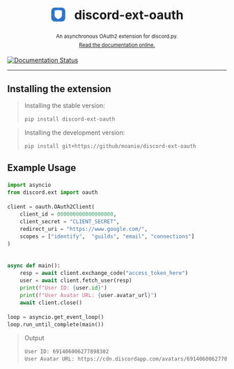 <h1 align="center">
<sub>
    <img src=".github/icon.png" height="36">
</sub>
&nbsp;
discord-ext-oauth
</h1>
<p align="center">
<sup>
An asynchronous OAuth2 extension for discord.py.
</sup>
<br>
<sup>
    <a href="">Read the documentation online.</a>
</sup>
</p>

[![Documentation Status](https://readthedocs.org/projects/discordextoauth/badge/?version=latest)](https://discordextoauth.readthedocs.io/en/latest/?badge=latest)

***
## Installing the extension
> Installing the stable version:
> ```sh
> pip install discord-ext-oauth
> ```

> Installing the development version:
> ```sh
> pip install git+https://github/moanie/discord-ext-oauth
> ```

## Example Usage
```py
import asyncio
from discord.ext import oauth

client = oauth.OAuth2Client(
    client_id = 000000000000000000,
    client_secret = "CLIENT_SECRET",
    redirect_uri = "https://www.google.com/",
    scopes = ["identify",  "guilds", "email", "connections"]
)


async def main():
    resp = await client.exchange_code("access_token_here")
    user = await client.fetch_user(resp)
    print(f"User ID: {user.id}")
    print(f"User Avatar URL: {user.avatar_url}")
    await client.close()

loop = asyncio.get_event_loop()
loop.run_until_complete(main())
```
> Output
> ```sh
> User ID: 691406006277898302
> User Avatar URL: https://cdn.discordapp.com/avatars/691406006277898302/5c8f69a903a8c5e34f93fe6ece5348c7.png 
> ```


